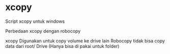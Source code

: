 # xcopy
Script xcopy untuk windows

Perbedaan xcopy dengan robocopy

xcopy Digunakan untuk copy volume ke drive lain
Robocopy tidak bisa copy data dari root/ Drive (Hanya bisa di pakai untuk folder)

